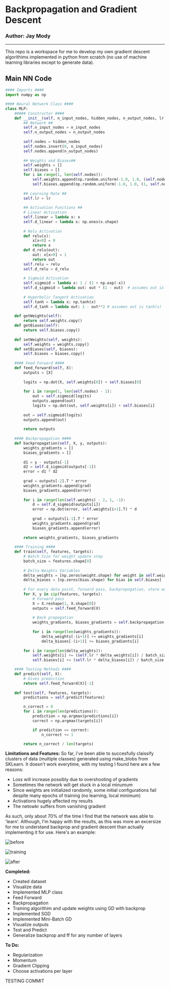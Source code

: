 # Backpropagation and Gradient Descent
### Author: Jay Mody
---
This repo is a workspace for me to develop my own gradient descent algorithims implemented in python from scratch (no use of machine learning libraries except to generate data).

## Main NN Code
```python
#### Imports ####
import numpy as np

#### Neural Network Class ####
class MLP:
    ##### Constructor ####
    def __init__(self, n_input_nodes, hidden_nodes, n_output_nodes, lr):
        ## Network ##
        self.n_input_nodes = n_input_nodes
        self.n_output_nodes = n_output_nodes
        
        self.nodes = hidden_nodes
        self.nodes.insert(0, n_input_nodes)
        self.nodes.append(n_output_nodes)
        
        ## Weights and Biases##
        self.weights = []
        self.biases = []
        for i in range(1, len(self.nodes)):
            self.weights.append(np.random.uniform(-1.0, 1.0, (self.nodes[i-1], self.nodes[i])))
            self.biases.append(np.random.uniform(-1.0, 1.0, (1, self.nodes[i])))
        
        ## Learning Rate ##
        self.lr = lr
        
        ## Activation Functions ##
        # Linear Activation
        self.linear = lambda x: x
        self.d_linear = lambda x: np.ones(x.shape)
        
        # Relu Activation
        def relu(x):
            x[x<0] = 0
            return x
        def d_relu(out):
            out: x[x>0] = 1
            return out
        self.relu = relu
        self.d_relu = d_relu
            
        # Sigmoid Activation
        self.sigmoid = lambda x: 1 / (1 + np.exp(-x))
        self.d_sigmoid = lambda out: out * (1 - out)  # assumes out is tanh(x)
        
        # Hyperbolic Tangent Activation
        self.tanh = lambda x: np.tanh(x)
        self.d_tanh = lambda out: 1 - out**2 # assumes out is tanh(x)
        
    def getWeights(self):
        return self.weights.copy()
    def getBiases(self):
        return self.biases.copy()
    
    def setWeights(self, weights):
        self.weights = weights.copy()
    def setBiases(self, biases):
        self.biases = biases.copy()
    
    #### Feed Forward ####
    def feed_forward(self, X):
        outputs = [X]
        
        logits = np.dot(X, self.weights[0]) + self.biases[0]
        
        for i in range(1, len(self.nodes) - 1):
            out = self.sigmoid(logits)
            outputs.append(out)
            logits = np.dot(out, self.weights[i]) + self.biases[i]
        
        out = self.sigmoid(logits)
        outputs.append(out)
        
        return outputs
    
    #### Backpropagation ####
    def backpropagation(self, X, y, outputs):
        weights_gradients = []
        biases_gradients = []
        
        d1 = y - outputs[-1]
        d2 = self.d_sigmoid(outputs[-1])
        error = d1 * d2
        
        grad = outputs[-2].T * error 
        weights_gradients.append(grad)
        biases_gradients.append(error)
        
        for i in range(len(self.weights) - 2, 1, -1):
            d = self.d_sigmoid(outputs[i])
            error = np.dot(error, self.weights[i+1].T) * d
            
            grad = outputs[i-1].T * error 
            weights_gradients.append(grad)
            biases_gradients.append(error)
        
        return weights_gradients, biases_gradients
    
    #### Training ####
    def train(self, features, targets):
        # Batch Size for weight update step
        batch_size = features.shape[0]
        
        # Delta Weights Variables
        delta_weights = [np.zeros(weight.shape) for weight in self.weights]
        delta_biases = [np.zeros(bias.shape) for bias in self.biases]
        
        # For every data point, forward pass, backpropogation, store weights change
        for X, y in zip(features, targets):
            # Forward pass
            X = X.reshape(1, X.shape[0])
            outputs = self.feed_forward(X)
            
            # Back propogation
            weights_gradients, biases_gradients = self.backpropagation(X, y, outputs)
            
            for i in range(len(weights_gradients)):
                delta_weights[-(i+1)] += weights_gradients[i]
                delta_biases[-(i+1)] += biases_gradients[i]
        
        for i in range(len(delta_weights)):
            self.weights[i] += (self.lr * delta_weights[i]) / batch_size
            self.biases[i] += (self.lr * delta_biases[i]) / batch_size

    #### Testing Methods ####
    def predict(self, X):
        # Gives prediction
        return self.feed_forward(X)[-1]
    
    def test(self, features, targets):
        predictions = self.predict(features)

        n_correct = 0
        for i in range(len(predictions)):
            prediction = np.argmax(predictions[i])
            correct = np.argmax(targets[i])

            if prediction == correct:
                n_correct += 1

        return n_correct / len(targets)
 ```


**Limitations and Features:**
So far, i've been able to succesfully claissify clusters of data (multiple classes) generated using make_blobs from SKLearn. It doesn't work everytime, with my testing I found here are a few reasons:

- Loss will increase possibly due to overshooting of gradients
- Sometimes the network will get stuck in a local minumum
- Since weights are initialized randomly, some initial configurations fail despite many epochs of training (no learning, local minimum)
- Activations hugely affected my results
- The netowkr suffers from vanishing gradient


As such, only about 70% of the time I find that the network was able to 'learn'. Although, I'm happy with the results, as this was more an excersize for me to understand backprop and gradient descent than actually implementing it for use. Here's an example:



![before](/imgs/before.png)


![training](/imgs/loss_acc.png)


![after](/imgs/after.png)



**Completed:**
- Created dataset
- Visualize data
- Implemented MLP class
- Feed Forward
- Backpropagation
- Training algorithim and update weights using GD with backprop
- Implemented SGD
- Implemented Mini-Batch GD
- Visualize outputs
- Test and Predict
- Generalize backprop and ff for any number of layers


**To Do:**
- Regularization
- Momentum
- Gradient Clipping
- Choose activations per layer

TESTING COMMIT
